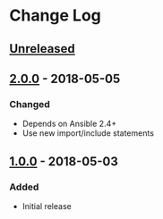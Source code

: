 # Change Log #

## [Unreleased] ##

## [2.0.0] - 2018-05-05 ##

### Changed ###

  - Depends on Ansible 2.4+
  - Use new import/include statements

## [1.0.0] - 2018-05-03 ##

### Added ###

  - Initial release

[Unreleased]: https://github.com/dochang/ansible-role-lsbrelease/compare/2.0.0...HEAD
[2.0.0]: https://github.com/dochang/ansible-role-lsbrelease/compare/1.0.0...2.0.0
[1.0.0]: https://github.com/dochang/ansible-role-lsbrelease/commits/1.0.0
